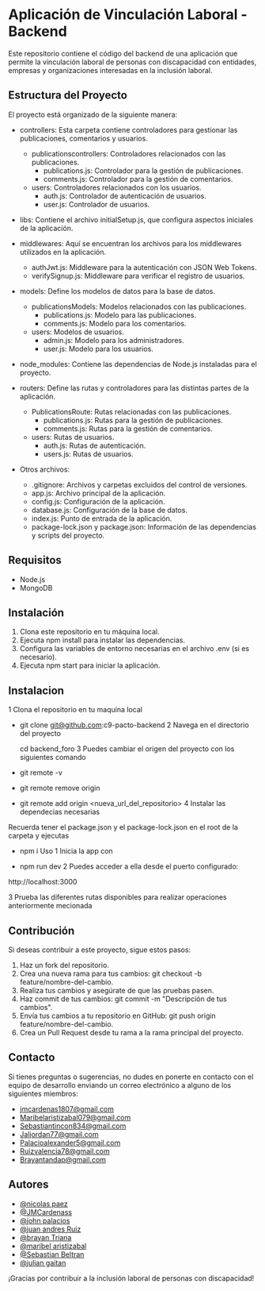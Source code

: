 # Aplicación de Vinculación Laboral - Backend

Este repositorio contiene el código del backend de una aplicación que permite la vinculación laboral de personas con discapacidad con entidades, empresas y organizaciones interesadas en la inclusión laboral.

## Estructura del Proyecto

El proyecto está organizado de la siguiente manera:

- controllers: Esta carpeta contiene controladores para gestionar las publicaciones, comentarios y usuarios.
  - publicationscontrollers: Controladores relacionados con las publicaciones.
    - publications.js: Controlador para la gestión de publicaciones.
    - comments.js: Controlador para la gestión de comentarios.
  - users: Controladores relacionados con los usuarios.
    - auth.js: Controlador de autenticación de usuarios.
    - user.js: Controlador de usuarios.

- libs: Contiene el archivo initialSetup.js, que configura aspectos iniciales de la aplicación.

- middlewares: Aquí se encuentran los archivos para los middlewares utilizados en la aplicación.
  - authJwt.js: Middleware para la autenticación con JSON Web Tokens.
  - verifySignup.js: Middleware para verificar el registro de usuarios.

- models: Define los modelos de datos para la base de datos.
  - publicationsModels: Modelos relacionados con las publicaciones.
    - publications.js: Modelo para las publicaciones.
    - comments.js: Modelo para los comentarios.
  - users: Modelos de usuarios.
    - admin.js: Modelo para los administradores.
    - user.js: Modelo para los usuarios.

- node_modules: Contiene las dependencias de Node.js instaladas para el proyecto.

- routers: Define las rutas y controladores para las distintas partes de la aplicación.
  - PublicationsRoute: Rutas relacionadas con las publicaciones.
    - publications.js: Rutas para la gestión de publicaciones.
    - comments.js: Rutas para la gestión de comentarios.
  - users: Rutas de usuarios.
    - auth.js: Rutas de autenticación.
    - users.js: Rutas de usuarios.

- Otros archivos:
  - .gitignore: Archivos y carpetas excluidos del control de versiones.
  - app.js: Archivo principal de la aplicación.
  - config.js: Configuración de la aplicación.
  - database.js: Configuración de la base de datos.
  - index.js: Punto de entrada de la aplicación.
  - package-lock.json y package.json: Información de las dependencias y scripts del proyecto.

## Requisitos

- Node.js
- MongoDB

## Instalación

1. Clona este repositorio en tu máquina local.
2. Ejecuta npm install para instalar las dependencias.
3. Configura las variables de entorno necesarias en el archivo .env (si es necesario).
4. Ejecuta npm start para iniciar la aplicación.

## Instalacion
1 Clona el repositorio en tu maquina local

- git clone git@github.com:c9-pacto-backend
2 Navega en el directorio del proyecto

  cd backend_foro
3 Puedes cambiar el origen del proyecto con los siguientes comando

- git remote -v
- git remote remove origin
- git remote add origin <nueva_url_del_repositorio>
4 Instalar las dependecias necesarias

Recuerda tener el package.json y el package-lock.json en el root de la carpeta y ejecutas
- npm i
Uso
1 Inicia la app con

- npm run dev
2 Puedes acceder a ella desde el puerto configurado:

http://localhost:3000

3 Prueba las diferentes rutas disponibles para realizar operaciones anteriormente mecionada

## Contribución

Si deseas contribuir a este proyecto, sigue estos pasos:

1. Haz un fork del repositorio.
2. Crea una nueva rama para tus cambios: git checkout -b feature/nombre-del-cambio.
3. Realiza tus cambios y asegúrate de que las pruebas pasen.
4. Haz commit de tus cambios: git commit -m "Descripción de tus cambios".
5. Envía tus cambios a tu repositorio en GitHub: git push origin feature/nombre-del-cambio.
6. Crea un Pull Request desde tu rama a la rama principal del proyecto.


## Contacto


Si tienes preguntas o sugerencias, no dudes en ponerte en contacto con el equipo de desarrollo enviando un correo electrónico a alguno de los siguientes miembros:

- [jmcardenas1807@gmail.com](mailto:jmcardenas1807@gmail.com )
- [Maribelaristizabal079@gmail.com](mailto:maribelaristizabal079@gmail.com)
- [Sebastiantincon834@gmail.com](mailto:sebastiantincon834@gmail.com)
- [Jaljordan77@gmail.com](mailto:jaljordan77@gmail.com)
- [Palacioalexander5@gmail.com](mailto:palacioalexander5@gmail.com)
- [Ruizvalencia78@gmail.com](mailto:ruizvalencia78@gmail.com)
- [Brayantandap@gmail.com](mailto:brayantandap@gmail.com)


## Autores

- [@nicolas paez](https://github.com/nikolaspaez06)
- [@JMCardenass](https://github.com/JMCardenass)
- [@john palacios ](https://github.com/John9135)
- [@juan andres  Ruiz](https://github.com/juan0941)
- [@brayan Triana](https://github.com/Vincent10-o)
- [@maribel aristizabal](https://github.com/maribelaristizabal)
- [@Sebastian Beltran](https://github.com/Sebastian-Beltran-rincon-22)
- [@julian gaitan](https://github.com/Julian9373)

¡Gracias por contribuir a la inclusión laboral de personas con discapacidad!
